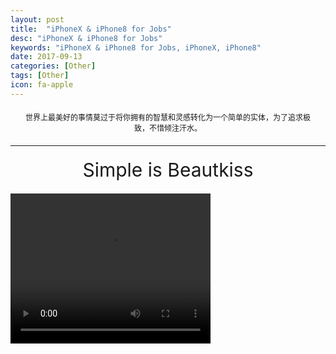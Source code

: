 ```yaml
---
layout: post
title:  "iPhoneX & iPhone8 for Jobs"
desc: "iPhoneX & iPhone8 for Jobs"
keywords: "iPhoneX & iPhone8 for Jobs, iPhoneX, iPhone8"
date: 2017-09-13
categories: [Other]
tags: [Other]
icon: fa-apple
---
```






<div style="margin:20px;text-align:center;font-size:12px">世界上最美好的事情莫过于将你拥有的智慧和灵感转化为一个简单的实体，为了追求极致，不惜倾注汗水。</div>

<hr>



<div style="margin:20px;text-align:center;font-size:30px">Simple is Beautkiss </div>



<video width="320" height="240" controls="controls" autoplay="autoplay">
  <source src="https://p-events-delivery.akamaized.net/17oiubaewrvouhboiubasdfv09/vod/1709jbiuygwdfiug.mp4" type="video/mp4" />  
</video>



